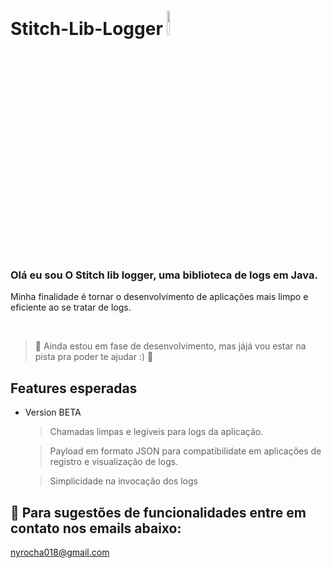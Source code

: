 # Stitch-Lib-Logger <img src="https://i.pinimg.com/originals/b2/5d/6b/b25d6bdc934ceafc2037b751ac0ad6c5.gif" height=10% width=10% /> 
<h3> Olá eu sou O Stitch lib logger, uma biblioteca de logs em Java. </h3>


  Minha finalidade é tornar o desenvolvimento de aplicações mais limpo e eficiente ao se tratar de logs. 
  
  <br>

> :construction: Ainda estou em fase de desenvolvimento, mas jájá vou estar na pista pra poder te ajudar :) :construction: 

<h2> Features esperadas </h2>

  - Version BETA 
  
     > Chamadas limpas e legiveis para logs da aplicação.
     
     > Payload em formato JSON para compatibilidate em aplicações de registro e visualização de logs.
     
     > Simplicidade na invocação dos logs 

## 📁 Para sugestões de funcionalidades entre em contato nos emails abaixo:

nyrocha018@gmail.com
